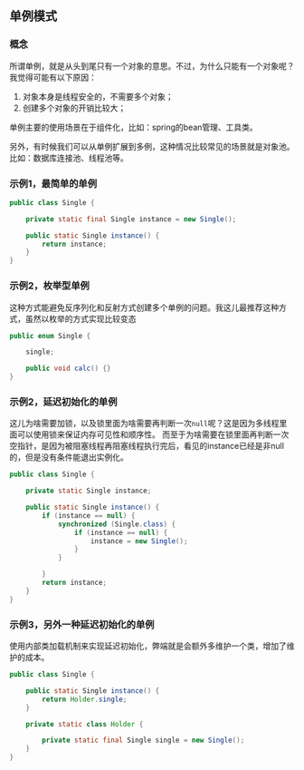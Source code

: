 ## 单例模式

### 概念

所谓单例，就是从头到尾只有一个对象的意思。不过，为什么只能有一个对象呢？我觉得可能有以下原因：

1. 对象本身是线程安全的，不需要多个对象；
2. 创建多个对象的开销比较大；

单例主要的使用场景在于组件化，比如：spring的bean管理、工具类。

另外，有时候我们可以从单例扩展到多例，这种情况比较常见的场景就是对象池。比如：数据库连接池、线程池等。

### 示例1，最简单的单例

```java
public class Single {

    private static final Single instance = new Single();

    public static Single instance() {
        return instance;
    }
}
```

### 示例2，枚举型单例

这种方式能避免反序列化和反射方式创建多个单例的问题。我这儿最推荐这种方式，虽然以枚举的方式实现比较变态

```java
public enum Single {

    single;

    public void calc() {}
}
```

### 示例2，延迟初始化的单例

这儿为啥需要加锁，以及锁里面为啥需要再判断一次`null`呢？这是因为多线程里面可以使用锁来保证内存可见性和顺序性。
而至于为啥需要在锁里面再判断一次空指针，是因为被阻塞线程再阻塞线程执行完后，看见的instance已经是非null的，但是没有条件能退出实例化。

```java
public class Single {

    private static Single instance;

    public static Single instance() {
        if (instance == null) {
            synchronized (Single.class) {
                if (instance == null) {
                    instance = new Single();
                }
            }

        }
        return instance;
    }
}
```

### 示例3，另外一种延迟初始化的单例

使用内部类加载机制来实现延迟初始化，弊端就是会额外多维护一个类，增加了维护的成本。

```java
public class Single {

    public static Single instance() {
        return Holder.single;
    }

    private static class Holder {

        private static final Single single = new Single();
    }
}
```